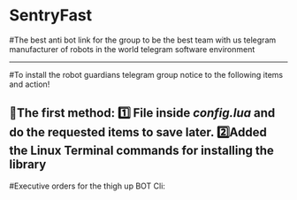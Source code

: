 # SentryFast
#The best anti bot link for the group to be the best team with us telegram manufacturer of robots in the world telegram software environment

--------------------------------------------------------------------------------
#To install the robot guardians telegram group notice to the following items and action!

🚀The first method:
1️⃣ File inside *config.lua* and do the requested items to save later.
2️⃣Added the Linux Terminal commands for installing the library
---------------------------------------------------------------------------------
#Executive orders for the thigh up BOT Cli:

